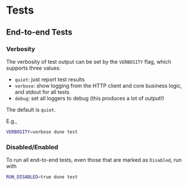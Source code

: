 # Tests

## End-to-end Tests

### Verbosity

The verbosity of test output can be set by the `VERBOSITY` flag, which supports
three values:

- `quiet`: just report test results
- `verbose`: show logging from the HTTP client and core business logic, and
  stdout for all tests
- `debug`: set all loggers to debug (this produces a lot of output!)

The default is `quiet`.

E.g.,

``` sh
VERBOSITY=verbose dune test
```


### Disabled/Enabled

To run all end-to-end tests, even those that are marked as `Disabled`, run with

``` sh
RUN_DISABLED=true dune test
```
